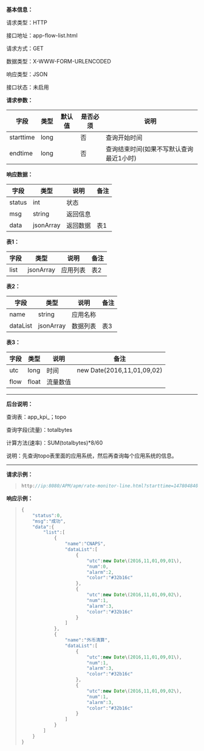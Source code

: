 **基本信息：**

请求类型：HTTP

接口地址：app-flow-list.html

请求方式：GET

数据类型：X-WWW-FORM-URLENCODED

响应类型：JSON

接口状态：未启用

**请求参数：**

| **字段** | **类型** | **默认值** | **是否必须** | **说明** |
| --- | --- | --- | --- | --- |
| starttime | long | | 否 | 查询开始时间 |
| endtime | long | | 否 | 查询结束时间\(如果不写默认查询最近1小时\) |

**响应数据：**

| **字段** | **类型** | **说明** | **备注** |
| --- | --- | --- | --- |
| status | int | 状态 | |
| msg | string | 返回信息 | |
| data | jsonArray | 返回数据 | 表1 |


**表1：**

| **字段** | **类型** | **说明** | **备注** |
| --- | --- | --- | --- |
| list | jsonArray | 应用列表 | 表2 |

**表2：**

| **字段** | **类型** | **说明** | **备注** |
| --- | --- | --- | --- |
| name | string | 应用名称 |  |
| dataList | jsonArray | 数据列表 | 表3 |

**表3：**

| **字段** | **类型** | **说明** | **备注** |
| --- | --- | --- | --- |
| utc | long | 时间 | new Date\(2016,11,01,09,02\) |
| flow | float | 流量数值 |  |

---

**后台说明：**

查询表：app\_kpi\_；topo

查询字段\(流量\)：totalbytes

计算方法\(速率\)：SUM\(totalbytes\)\*8\/60

说明：先查询topo表里面的应用系统，然后再查询每个应用系统的信息。

---

**请求示例：**

> ```js
> http://ip:8080/APM/apm/rate-monitor-line.html?starttime=1478048400&endtime=1478052000
> ```

**响应示例：**

> ```js
> {
>     "status":0,
>     "msg":"成功",
>     "data":{
>         "list":[
>             {
>                 "name":"CNAPS",
>                 "dataList":[
>                     {
>                         "utc":new Date\(2016,11,01,09,01\),
>                         "num":0,
>                         "alarm":2,
>                         "color":"#32b16c"
>                     },
>                     {
>                         "utc":new Date\(2016,11,01,09,02\),
>                         "num":1,
>                         "alarm":3,
>                         "color":"#32b16c"
>                     }
>                 ]
>             },
>             {
>                 "name":"外币清算",
>                 "dataList":[
>                     {
>                         "utc":new Date\(2016,11,01,09,01\),
>                         "num":1,
>                         "alarm":3,
>                         "color":"#32b16c"
>                     },
>                     {
>                         "utc":new Date\(2016,11,01,09,02\),
>                         "num":1,
>                         "alarm":3,
>                         "color":"#32b16c"
>                     }
>                 ]
>             }
>         ]
>     }
> }
> ```
